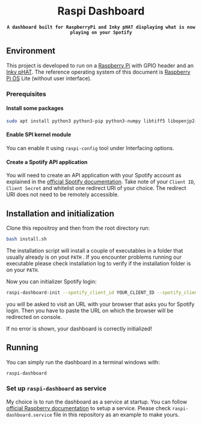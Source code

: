 <div align="center">
<strong>
    <h1>Raspi Dashboard</h1>

    A dashboard built for RaspberryPi and Inky pHAT displaying what is now playing on your Spotify

</strong>
</div>

## Environment

This project is developed to run on a [Raspberry Pi](https://www.raspberrypi.org/ "Official Raspberry Pi website") with GPIO header and an [Inky pHAT](https://shop.pimoroni.com/products/inky-phat?variant=12549254217811 "Manufacturer's website"). The reference operating system of this document is [Raspberry Pi OS](https://www.raspberrypi.org/downloads/raspberry-pi-os/ "Download webpage") Lite (without user interface).

### Prerequisites

#### Install some packages

``` bash
sudo apt install python3 python3-pip python3-numpy libtiff5 libopenjp2-7 pigpiod
```

#### Enable SPI kernel module

You can enable it using `raspi-config` tool under Interfacing options.

#### Create a Spotify API application

You will need to create an API application with your Spotify account as explained in the [official Spotify documentation](https://developer.spotify.com/documentation/general/guides/app-settings/#register-your-app "Documentation on registering a Spotify application"). Take note of your ```Client ID```, ```Client Secret``` and whitelist one redirect URI of your choice. The redirect URI does not need to be remotely accessible.

## Installation and initialization

Clone this repositroy and then from the root directory run:

``` bash
bash install.sh
```

The installation script will install a couple of executables in a folder that usually already is on yout ```PATH``` . If you encounter problems running our executable please check installation log to verify if the installation folder is on your ```PATH```.

Now you can initializer Spotify login:

``` bash
raspi-dashboard-init --spotify_client_id YOUR_CLIENT_ID --spotify_client_secret YOUR_CLIENT_SECRET --spotify_redirect_uri YOUR_REDIRECT_URI
```

you will be asked to visit an URL with your browser that asks you for Spotify login. Then you have to paste the URL on which the browser will be redirected on console.

If no error is shown, your dashboard is correctly initialized!

## Running

You can simply run the dashboard in a terminal windows with:

``` bash
raspi-dashboard
```

### Set up ```raspi-dashboard``` as service

My choice is to run the dashboard as a service at startup. You can follow [official Raspberry documentation](https://www.raspberrypi.org/documentation/linux/usage/systemd.md "systemd Raspberry official documentation") to setup a service. Please check ```raspi-dashboard.service``` file in this repository as an example to make yours.
